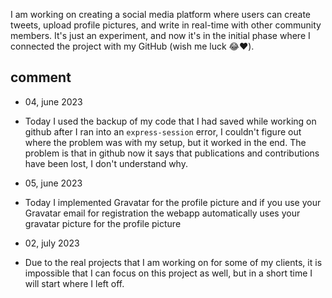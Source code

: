 I am working on creating a social media platform where users can create tweets, upload profile pictures, and write in real-time with other community members. It's just an experiment, and now it's in the initial phase where I connected the project with my GitHub (wish me luck 😂❤️).

## comment

- 04, june 2023
- Today I used the backup of my code that I had saved while working on github after I ran into an `express-session` error, I couldn't figure out where the problem was with my setup, but it worked in the end. The problem is that in github now it says that publications and contributions have been lost, I don't understand why.

- 05, june 2023
- Today I implemented Gravatar for the profile picture and if you use your Gravatar email for registration the webapp automatically uses your gravatar picture for the profile picture

- 02, july 2023
- Due to the real projects that I am working on for some of my clients, it is impossible that I can focus on this project as well, but in a short time I will start where I left off.